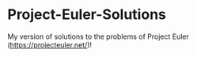 # Project-Euler-Solutions
My version of solutions to the problems of Project Euler (https://projecteuler.net/)!  
